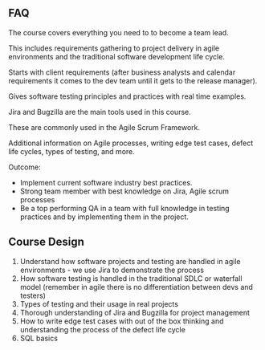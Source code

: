 ## FAQ

The course covers everything you need to to become a team lead.

This includes requirements gathering to project delivery in agile environments and the traditional software development life cycle.

Starts with client requirements (after business analysts and calendar requirements it comes to the dev team until it gets to the release manager).

Gives software testing principles and practices with real time examples.

Jira and Bugzilla are the main tools used in this course.

These are commonly used in the Agile Scrum Framework.

Additional information on Agile processes, writing edge test cases, defect life cycles, types of testing, and more.

Outcome:

- Implement current software industry best practices.
- Strong team member with best knowledge on Jira, Agile scrum processes
- Be a top performing QA in  a team with full knowledge in testing practices and by implementing them in the project.

## Course Design

1. Understand how software projects and testing are handled in agile environments - we use Jira to demonstrate the process
2. How software testing is handled in the traditional SDLC or waterfall model (remember in agile there is no differentiation between devs and testers)
3. Types of testing and their usage in real projects
4. Thorough understanding of Jira and Bugzilla for project management
5. How to write edge test cases with out of the box thinking and understanding the process of the defect life cycle
6. SQL basics

